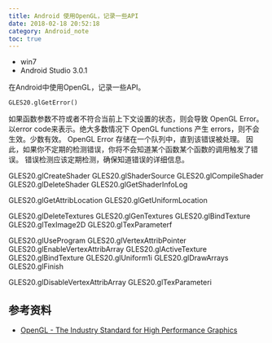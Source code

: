 ```yaml
---
title: Android 使用OpenGL，记录一些API
date: 2018-02-18 20:52:18
category: Android_note
toc: true
---
```


* win7
* Android Studio 3.0.1

在Android中使用OpenGL，记录一些API。

`GLES20.glGetError()`

如果函数参数不符或者不符合当前上下文设置的状态，则会导致 OpenGL Error。
以error code来表示。绝大多数情况下 OpenGL functions 产生 errors，则不会生效。少数有效。
OpenGL Error 存储在一个队列中，直到该错误被处理。
因此，如果你不定期的检测错误，你将不会知道某个函数某个函数的调用触发了错误。
错误检测应该定期检测，确保知道错误的详细信息。


GLES20.glCreateShader
GLES20.glShaderSource
GLES20.glCompileShader
GLES20.glDeleteShader
GLES20.glGetShaderInfoLog

GLES20.glGetAttribLocation
GLES20.glGetUniformLocation

GLES20.glDeleteTextures
GLES20.glGenTextures
GLES20.glBindTexture
GLES20.glTexImage2D
GLES20.glTexParameterf

GLES20.glUseProgram
GLES20.glVertexAttribPointer
GLES20.glEnableVertexAttribArray
GLES20.glActiveTexture
GLES20.glBindTexture
GLES20.glUniform1i
GLES20.glDrawArrays
GLES20.glFinish

GLES20.glDisableVertexAttribArray
GLES20.glTexParameteri

## 参考资料

* [OpenGL - The Industry Standard for High Performance Graphics](https://www.opengl.org/)
